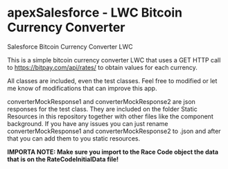 # apexSalesforce - LWC Bitcoin Currency Converter
Salesforce Bitcoin Currency Converter LWC

This is a simple bitcoin currency converter LWC that uses a GET HTTP call to https://bitpay.com/api/rates/ to obtain values for each currency. 

All classes are included, even the test classes. Feel free to modified or let me know of modifications that can improve this app. 

converterMockResponse1 and converterMockResponse2 are json responses for the test class. 
They are included on the folder Static Resources in this repository together with other files like the component background.
If you have any issues you can just rename converterMockResponse1 and converterMockResponse2 to .json and after that you can  add them 
to you static resources. 

**IMPORTA NOTE: Make sure you import to the Race Code object the data that is on the RateCodeInitialData file!**
